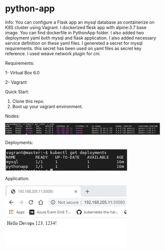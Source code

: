 # python-app

Info:
You can configure a Flask app an mysql database as containerize on K8S cluster using Vagrant.
I dockerized flesk app with alpine:3.7 base image. You can find dockerfile in PythonApp folder.
I also added two deployment yaml both mysql and flask application. I also added necessary service definition on these yaml files.
I genereted a secret for mysql requirements. this secret has been used on yaml files as secret key reference.
I used weave network plugin for cni.

Requirements:

1- Virtual Box 6.0

2- Vagrant


Quick Start:

1. Clone this repo.
2. Boot up your vagrant environment.

Nodes: 

![Nodes](https://github.com/yasarfirat/python-app/blob/master/Pics/Nodes.jpg)

Deployments:

![Deployments](https://github.com/yasarfirat/python-app/blob/master/Pics/deployments.jpg)

Application:

![Application](https://github.com/yasarfirat/python-app/blob/master/Pics/application.jpg)
